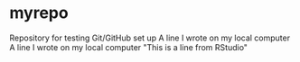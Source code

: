 # myrepo
Repository for testing Git/GitHub set up
A line I wrote on my local computer 
A line I wrote on my local computer 
"This is a line from RStudio"
